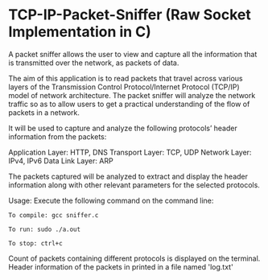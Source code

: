 # TCP-IP-Packet-Sniffer (Raw Socket Implementation in C)


A packet sniffer allows the user to view and capture all the information that is transmitted over the network, as packets of data. 

The aim of this application is to read packets that travel across various layers of the Transmission Control Protocol/Internet Protocol (TCP/IP) model of network architecture. The packet sniffer will analyze the network traffic so as to allow users to get a practical understanding of the flow of packets in a network. 

It will be used to capture and analyze the following protocols’ header information from the packets:

Application Layer: HTTP, DNS
Transport Layer: TCP, UDP
Network Layer: IPv4, IPv6
Data Link Layer: ARP

The packets captured will be analyzed to extract and display the header information along with other relevant parameters for the selected protocols. 

Usage: Execute the following command on the command line:
```{r, engine='bash', count_lines}
To compile: gcc sniffer.c

To run: sudo ./a.out

To stop: ctrl+c
```

Count of packets containing different protocols is displayed on the terminal. Header information of the packets in printed in a file named 'log.txt'
